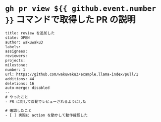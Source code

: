 # `gh pr view ${{ github.event.number }}` コマンドで取得した PR の説明

```txt
title: review を追加した
state: OPEN
author: wakuwaku3
labels: 
assignees: 
reviewers: 
projects: 
milestone: 
number: 1
url: https://github.com/wakuwaku3/example.llama-index/pull/1
additions: 44
deletions: 16
auto-merge: disabled
--
# やったこと
- PR に対して自動でレビューされるようにした

# 確認したこと
- [ ] 実際に action を動かして動作確認した

```
